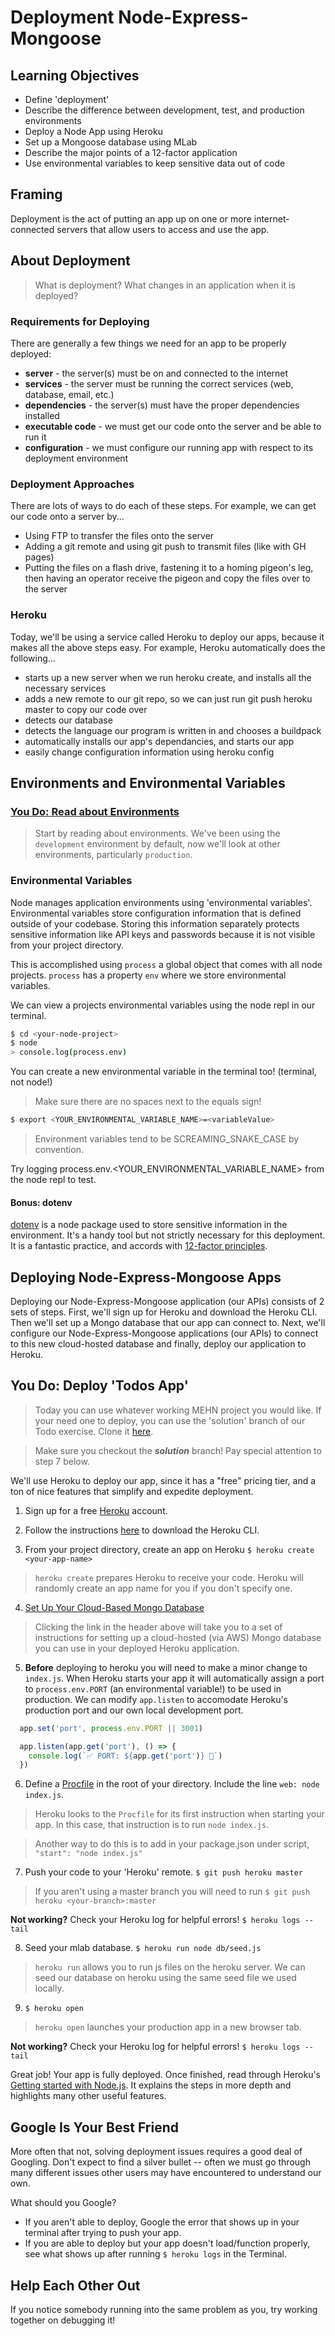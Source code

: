 # Deployment Node-Express-Mongoose

## Learning Objectives

- Define 'deployment'
- Describe the difference between development, test, and production environments
- Deploy a Node App using Heroku
- Set up a Mongoose database using MLab
- Describe the major points of a 12-factor application
- Use environmental variables to keep sensitive data out of code

## Framing

Deployment is the act of putting an app up on one or more internet-connected servers that allow users to access and use the app.

## About Deployment

> What is deployment? What changes in an application when it is deployed?

### Requirements for Deploying

There are generally a few things we need for an app to be properly deployed:

- **server** - the server(s) must be on and connected to the internet
- **services** - the server must be running the correct services (web, database, email, etc.)
- **dependencies** - the server(s) must have the proper dependencies installed
- **executable code** - we must get our code onto the server and be able to run it
- **configuration** - we must configure our running app with respect to its deployment environment

### Deployment Approaches

There are lots of ways to do each of these steps. For example, we can get our code onto a server by...

- Using FTP to transfer the files onto the server
- Adding a git remote and using git push to transmit files (like with GH pages)
- Putting the files on a flash drive, fastening it to a homing pigeon's leg, then having an operator receive the pigeon and copy the files over to the server

### Heroku

Today, we'll be using a service called Heroku to deploy our apps, because it makes all the above steps easy. For example, Heroku automatically does the following...

- starts up a new server when we run heroku create, and installs all the necessary services
- adds a new remote to our git repo, so we can just run git push heroku master to copy our code over
- detects our database
- detects the language our program is written in and chooses a buildpack
- automatically installs our app's dependancies, and starts our app
- easily change configuration information using heroku config

## Environments and Environmental Variables

### [You Do: Read about Environments](about-environments.md)

> Start by reading about environments. We've been using the `development` environment by default, now we'll look at other environments, particularly `production`.

### Environmental Variables

Node manages application environments using 'environmental variables'. Environmental variables store configuration information that is defined outside of your codebase. Storing this information separately protects sensitive information like API keys and passwords because it is not visible from your project directory.

This is accomplished using `process` a global object that comes with all node projects. `process` has a property `env` where we store environmental variables.

We can view a projects environmental variables using the node repl in our terminal.

```bash
$ cd <your-node-project>
$ node
> console.log(process.env)
```

You can create a new environmental variable in the terminal too! (terminal, not node!)
> Make sure there are no spaces next to the equals sign!

```bash
$ export <YOUR_ENVIRONMENTAL_VARIABLE_NAME>=<variableValue>
```

> Environment variables tend to be SCREAMING_SNAKE_CASE by convention.

Try logging process.env.<YOUR_ENVIRONMENTAL_VARIABLE_NAME> from the node repl to test.

#### **Bonus: dotenv**

[dotenv](https://github.com/motdotla/dotenv) is a node package used to store sensitive information in the environment. It's a handy tool but not strictly necessary for this deployment. It is a fantastic practice, and accords with [12-factor principles](https://12factor.net/).

## Deploying Node-Express-Mongoose Apps

Deploying our Node-Express-Mongoose application (our APIs) consists of 2 sets of steps. First, we'll sign up for Heroku and download the Heroku CLI. Then we'll set up a Mongo database that our app can connect to. Next, we'll configure our Node-Express-Mongoose applications (our APIs) to connect to this new cloud-hosted database and finally, deploy our application to Heroku.

## You Do: Deploy 'Todos App'

> Today you can use whatever working MEHN project you would like. If your need one to deploy, you can use the 'solution' branch of our Todo exercise.  Clone it [here](https://git.generalassemb.ly/ga-wdi-exercises/express-to-do/tree/solution).  

> Make sure you checkout the ***solution*** branch! Pay special attention to step 7 below.

We'll use Heroku to deploy our app, since it has a "free" pricing tier, and a ton of nice features that simplify and expedite deployment.

1. Sign up for a free [Heroku](https://www.heroku.com/) account.

2. Follow the instructions [here](https://devcenter.heroku.com/articles/heroku-cli) to download the Heroku CLI.

3. From your project directory, create an app on Heroku `$ heroku create <your-app-name>`

  > `heroku create` prepares Heroku to receive your code. Heroku will randomly create an app name for you if you don't specify one.

4. [Set Up Your Cloud-Based Mongo Database](./mongodb.md)

  > Clicking the link in the header above will take you to a set of instructions for setting up a cloud-hosted (via AWS) Mongo database you can use in your deployed Heroku application.

5. **Before** deploying to heroku you will need to make a minor change to `index.js`. When Heroku starts your app it will automatically assign a port to `process.env.PORT` (an environmental variable!) to be used in production. We can modify `app.listen` to accomodate Heroku's production port and our own local development port.

```js
  app.set('port', process.env.PORT || 3001)

  app.listen(app.get('port'), () => {
    console.log(`✅ PORT: ${app.get('port')} 🌟`)
  })
```

6. Define a [Procfile](https://devcenter.heroku.com/articles/getting-started-with-nodejs#define-a-procfile) in the root of your directory. Include the line `web: node index.js`.

  > Heroku looks to the `Procfile` for its first instruction when starting your app. In this case, that instruction is to run `node index.js`.

  > Another way to do this is to add in your package.json under script, `"start": "node index.js"`

7. Push your code to your 'Heroku' remote. `$ git push heroku master`

  > If you aren't using a master branch you will need to run `$ git push heroku <your-branch>:master`

  **Not working?** Check your Heroku log for helpful errors! `$ heroku logs --tail`

8. Seed your mlab database. `$ heroku run node db/seed.js`

  > `heroku run` allows you to run js files on the heroku server. We can seed our database on heroku using the same seed file we used locally.

9. `$ heroku open`

  > `heroku open` launches your production app in a new browser tab.

  **Not working?** Check your Heroku log for helpful errors! `$ heroku logs --tail`

Great job! Your app is fully deployed. Once finished, read through Heroku's [Getting started with Node.js](https://devcenter.heroku.com/articles/getting-started-with-nodejs). It explains the steps in more depth and highlights many other useful features.

## Google Is Your Best Friend

More often that not, solving deployment issues requires a good deal of Googling. Don't expect to find a silver bullet -- often we must go through many different issues other users may have encountered to understand our own.

What should you Google?

- If you aren't able to deploy, Google the error that shows up in your terminal after trying to push your app.
- If you are able to deploy but your app doesn't load/function properly, see what shows up after running `$ heroku logs` in the Terminal.

## Help Each Other Out

If you notice somebody running into the same problem as you, try working together on debugging it!
